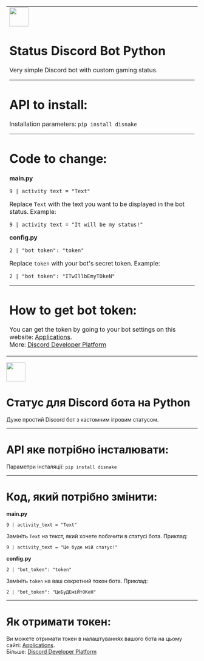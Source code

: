 <table>
  <tr>
    <td>
      <img src="https://i.postimg.cc/Dz8xXK3G/GB.png" height="50px">

# Status Discord Bot Python

Very simple Discord bot with custom gaming status.
<hr>
<h1>API to install:</h1>

Installation parameters: `pip install disnake`
<hr>
<h1>Code to change:</h1>

<b>main.py</b>

```
9 | activity_text = "Text"
```
Replace `Text` with the text you want to be displayed in the bot status.
Example:
```
9 | activity_text = "It will be my status!"
```

<b>config.py</b>

```
2 | "bot_token": "token"
```
Replace `token` with your bot's secret token.
Example:
```
2 | "bot_token": "ITwIllbEmyTOkeN"
```
<hr>
<h1>How to get bot token:</h1>

You can get the token by going to your bot settings on this website: [Applications](https://discord.com/developers/applications).
<br>
More: [Discord Developer Platform](https://discord.com/developers/docs/intro)


  </tr>
</table>

<img src="https://i.postimg.cc/YCXX0CZk/UA.png" height="50px">

# Статус для Discord бота на Python

Дуже простий Discord бот з кастомним ігровим статусом.
<hr>
<h1>API яке потрібно інсталювати:</h1>

Параметри інсталяції: `pip install disnake`
<hr>
<h1>Код, який потрібно змінити:</h1>

<b>main.py</b>

```
9 | activity_text = "Text"
```
Замініть `Text` на текст, який хочете побачити в статусі бота.
Приклад:
```
9 | activity_text = "Це буде мій статус!"
```

<b>config.py</b>

```
2 | "bot_token": "token"
```
Замініть `token` на ваш секретний токен бота.
Приклад:
```
2 | "bot_token": "ЦеБуДЕміЙтОКеН"
```
<hr>
<h1>Як отримати токен:</h1>

Ви можете отримати токен в налаштуваннях вашого бота на цьому сайті: [Applications](https://discord.com/developers/applications).
<br>
Більше: [Discord Developer Platform](https://discord.com/developers/docs/intro)
